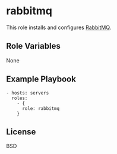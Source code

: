 rabbitmq
========

This role installs and configures [RabbitMQ](https://www.rabbitmq.com/).

Role Variables
--------------

None

Example Playbook
----------------

    - hosts: servers
      roles:
        - { 
          role: rabbitmq
        }

License
-------

BSD
